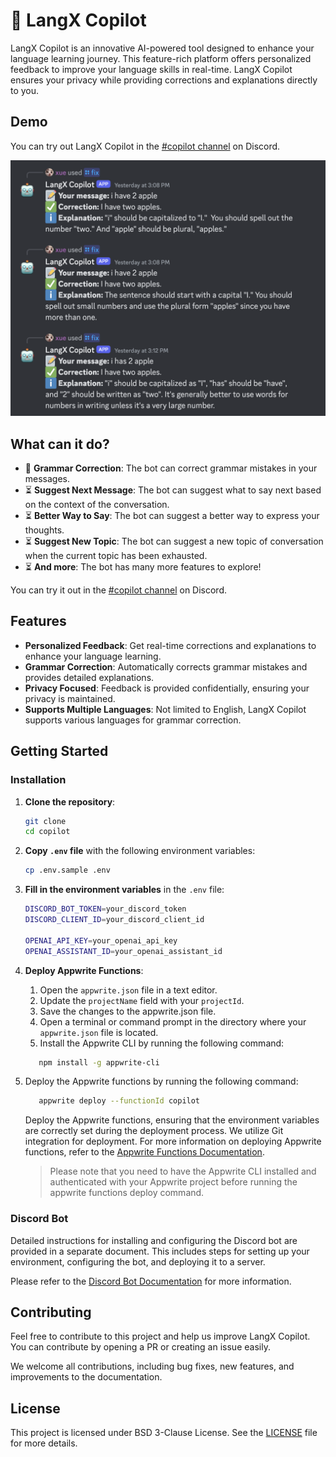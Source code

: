 # :robot: LangX Copilot

LangX Copilot is an innovative AI-powered tool designed to enhance your language learning journey. This feature-rich platform offers personalized feedback to improve your language skills in real-time. LangX Copilot ensures your privacy while providing corrections and explanations directly to you.

## Demo

You can try out LangX Copilot in the [#copilot channel](https://discord.langx.io) on Discord.

![Example](./assets/example.png)

## What can it do?

- :construction: **Grammar Correction**: The bot can correct grammar mistakes in your messages.
- :hourglass_flowing_sand: **Suggest Next Message**: The bot can suggest what to say next based on the context of the conversation.
- :hourglass_flowing_sand: **Better Way to Say**: The bot can suggest a better way to express your thoughts.
- :hourglass_flowing_sand: **Suggest New Topic**: The bot can suggest a new topic of conversation when the current topic has been exhausted.
- :hourglass_flowing_sand: **And more**: The bot has many more features to explore!

You can try it out in the [#copilot channel](https://discord.langx.io) on Discord.

## Features

- **Personalized Feedback**: Get real-time corrections and explanations to enhance your language learning.
- **Grammar Correction**: Automatically corrects grammar mistakes and provides detailed explanations.
- **Privacy Focused**: Feedback is provided confidentially, ensuring your privacy is maintained.
- **Supports Multiple Languages**: Not limited to English, LangX Copilot supports various languages for grammar correction.

## Getting Started

### Installation

1. **Clone the repository**:

   ```sh
   git clone
   cd copilot
   ```

2. **Copy `.env` file** with the following environment variables:

   ```sh
   cp .env.sample .env
   ```

3. **Fill in the environment variables** in the `.env` file:

   ```sh
   DISCORD_BOT_TOKEN=your_discord_token
   DISCORD_CLIENT_ID=your_discord_client_id

   OPENAI_API_KEY=your_openai_api_key
   OPENAI_ASSISTANT_ID=your_openai_assistant_id
   ```

4. **Deploy Appwrite Functions**:

   1. Open the `appwrite.json` file in a text editor.
   2. Update the `projectName` field with your `projectId`.
   3. Save the changes to the appwrite.json file.
   4. Open a terminal or command prompt in the directory where your `appwrite.json` file is located.
   5. Install the Appwrite CLI by running the following command:

   ```sh
      npm install -g appwrite-cli
   ```

5. Deploy the Appwrite functions by running the following command:

   ```sh
      appwrite deploy --functionId copilot
   ```

   Deploy the Appwrite functions, ensuring that the environment variables are correctly set during the deployment process. We utilize Git integration for deployment. For more information on deploying Appwrite functions, refer to the [Appwrite Functions Documentation](https://appwrite.io/docs/advanced/self-hosting/functions).

   > Please note that you need to have the Appwrite CLI installed and authenticated with your Appwrite project before running the appwrite functions deploy command.

### Discord Bot

Detailed instructions for installing and configuring the Discord bot are provided in a separate document. This includes steps for setting up your environment, configuring the bot, and deploying it to a server.

Please refer to the [Discord Bot Documentation](discord/README.md) for more information.

## Contributing

Feel free to contribute to this project and help us improve LangX Copilot. You can contribute by opening a PR or creating an issue easily.

We welcome all contributions, including bug fixes, new features, and improvements to the documentation.

## License

This project is licensed under BSD 3-Clause License. See the [LICENSE](LICENSE) file for more details.
